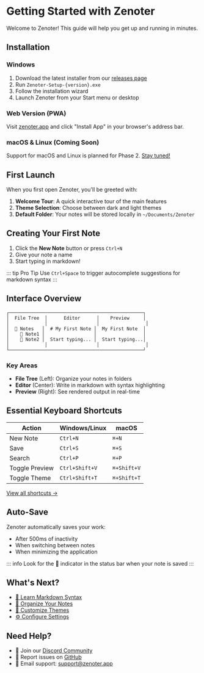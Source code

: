 # Getting Started with Zenoter

Welcome to Zenoter! This guide will help you get up and running in minutes.

## Installation

### Windows

1. Download the latest installer from our [releases page](https://github.com/rumankazi/zenoter/releases)
2. Run `Zenoter-Setup-{version}.exe`
3. Follow the installation wizard
4. Launch Zenoter from your Start menu or desktop

### Web Version (PWA)

Visit [zenoter.app](https://zenoter.app) and click "Install App" in your browser's address bar.

### macOS & Linux (Coming Soon)

Support for macOS and Linux is planned for Phase 2. [Stay tuned!](/roadmap)

## First Launch

When you first open Zenoter, you'll be greeted with:

1. **Welcome Tour**: A quick interactive tour of the main features
2. **Theme Selection**: Choose between dark and light themes
3. **Default Folder**: Your notes will be stored locally in `~/Documents/Zenoter`

## Creating Your First Note

1. Click the **New Note** button or press `Ctrl+N`
2. Give your note a name
3. Start typing in markdown!

::: tip Pro Tip
Use `Ctrl+Space` to trigger autocomplete suggestions for markdown syntax
:::

## Interface Overview

```
┌─────────────────────────────────────────────────┐
│  File Tree  │      Editor      │    Preview     │
│             │                  │                 │
│  📁 Notes   │  # My First Note │  My First Note  │
│    📄 Note1 │                  │                 │
│    📄 Note2 │  Start typing... │  Start typing...│
│             │                  │                 │
└─────────────────────────────────────────────────┘
```

### Key Areas

- **File Tree** (Left): Organize your notes in folders
- **Editor** (Center): Write in markdown with syntax highlighting
- **Preview** (Right): See rendered output in real-time

## Essential Keyboard Shortcuts

| Action         | Windows/Linux  | macOS       |
| -------------- | -------------- | ----------- |
| New Note       | `Ctrl+N`       | `⌘+N`       |
| Save           | `Ctrl+S`       | `⌘+S`       |
| Search         | `Ctrl+P`       | `⌘+P`       |
| Toggle Preview | `Ctrl+Shift+V` | `⌘+Shift+V` |
| Toggle Theme   | `Ctrl+Shift+T` | `⌘+Shift+T` |

[View all shortcuts →](/guide/shortcuts)

## Auto-Save

Zenoter automatically saves your work:

- After 500ms of inactivity
- When switching between notes
- When minimizing the application

::: info
Look for the 💚 indicator in the status bar when your note is saved
:::

## What's Next?

- [📝 Learn Markdown Syntax](/guide/markdown)
- [📁 Organize Your Notes](/guide/organizing-files)
- [🎨 Customize Themes](/guide/themes)
- [⚙️ Configure Settings](/guide/settings)

## Need Help?

- 💬 Join our [Discord Community](https://discord.gg/zenoter)
- 🐛 Report issues on [GitHub](https://github.com/rumankazi/zenoter/issues)
- 📧 Email support: support@zenoter.app
